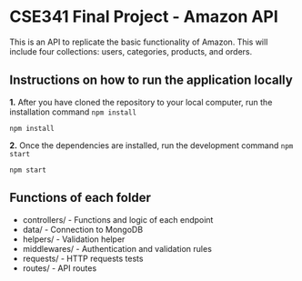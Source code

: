 # CSE341 Final Project - Amazon API

This is an API to replicate the basic functionality of Amazon. This will include four collections: users, categories, products, and orders.

## Instructions on how to run the application locally

**1.** After you have cloned the repository to your local computer, run the installation command `npm install`

```
npm install
```

**2.** Once the dependencies are installed, run the development command `npm start`

```
npm start
```

## Functions of each folder

- controllers/ - Functions and logic of each endpoint
- data/ - Connection to MongoDB
- helpers/ - Validation helper
- middlewares/ - Authentication and validation rules
- requests/ - HTTP requests tests
- routes/ - API routes
